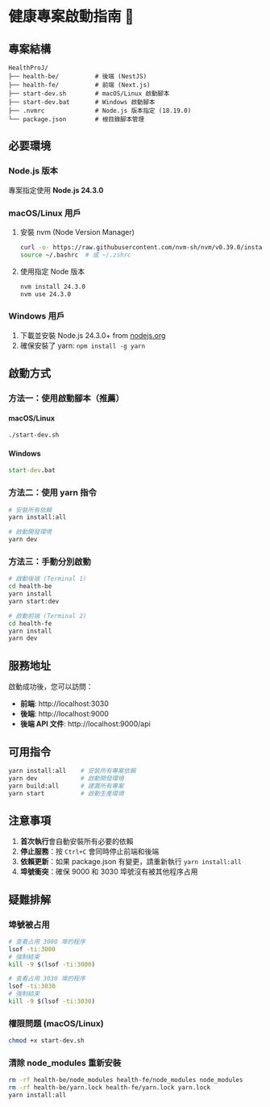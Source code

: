 # 健康專案啟動指南 🚀

## 專案結構
```
HealthProJ/
├── health-be/          # 後端 (NestJS)
├── health-fe/          # 前端 (Next.js)
├── start-dev.sh        # macOS/Linux 啟動腳本
├── start-dev.bat       # Windows 啟動腳本
├── .nvmrc              # Node.js 版本指定 (18.19.0)
└── package.json        # 根目錄腳本管理
```

## 必要環境

### Node.js 版本
專案指定使用 **Node.js 24.3.0**

### macOS/Linux 用戶
1. 安裝 nvm (Node Version Manager)
   ```bash
   curl -o- https://raw.githubusercontent.com/nvm-sh/nvm/v0.39.0/install.sh | bash
   source ~/.bashrc  # 或 ~/.zshrc
   ```

2. 使用指定 Node 版本
   ```bash
   nvm install 24.3.0
   nvm use 24.3.0
   ```

### Windows 用戶
1. 下載並安裝 Node.js 24.3.0+ from [nodejs.org](https://nodejs.org/)
2. 確保安裝了 yarn: `npm install -g yarn`

## 啟動方式

### 方法一：使用啟動腳本（推薦）

#### macOS/Linux
```bash
./start-dev.sh
```

#### Windows
```cmd
start-dev.bat
```

### 方法二：使用 yarn 指令
```bash
# 安裝所有依賴
yarn install:all

# 啟動開發環境
yarn dev
```

### 方法三：手動分別啟動
```bash
# 啟動後端 (Terminal 1)
cd health-be
yarn install
yarn start:dev

# 啟動前端 (Terminal 2)
cd health-fe
yarn install
yarn dev
```

## 服務地址

啟動成功後，您可以訪問：

- **前端**: http://localhost:3030
- **後端**: http://localhost:9000
- **後端 API 文件**: http://localhost:9000/api

## 可用指令

```bash
yarn install:all    # 安裝所有專案依賴
yarn dev            # 啟動開發環境
yarn build:all      # 建置所有專案
yarn start          # 啟動生產環境
```

## 注意事項

1. **首次執行**會自動安裝所有必要的依賴
2. **停止服務**：按 `Ctrl+C` 會同時停止前端和後端
3. **依賴更新**：如果 package.json 有變更，請重新執行 `yarn install:all`
4. **埠號衝突**：確保 9000 和 3030 埠號沒有被其他程序占用

## 疑難排解

### 埠號被占用
```bash
# 查看占用 3000 埠的程序
lsof -ti:3000
# 強制結束
kill -9 $(lsof -ti:3000)

# 查看占用 3030 埠的程序
lsof -ti:3030
# 強制結束
kill -9 $(lsof -ti:3030)
```

### 權限問題 (macOS/Linux)
```bash
chmod +x start-dev.sh
```

### 清除 node_modules 重新安裝
```bash
rm -rf health-be/node_modules health-fe/node_modules node_modules
rm -rf health-be/yarn.lock health-fe/yarn.lock yarn.lock
yarn install:all
``` 